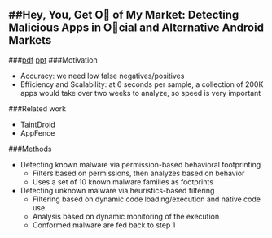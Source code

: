 ##Hey, You, Get O of My Market: Detecting Malicious Apps in Ocial and Alternative Android Markets
---
###[pdf](http://www.csd.uoc.gr/~hy558/papers/mal_apps.pdf) [ppt](http://www.jrmcclurg.com/papers/talk_overview_hey_you_get_off_my_market.pdf)
###Motivation
* Accuracy: we need low false negatives/positives
* Efficiency and Scalability: at 6 seconds per sample, a collection of 200K apps would take over two weeks to analyze, so speed is very important

###Related work
* TaintDroid
* AppFence

###Methods
* Detecting known malware via permission-based behavioral footprinting
  * Filters based on permissions, then analyzes based on behavior
  * Uses a set of 10 known malware families as footprints
* Detecting unknown malware via heuristics-based filtering
  * Filtering based on dynamic code loading/execution and native code use
  * Analysis based on dynamic monitoring of the execution
  * Conformed malware are fed back to step 1
